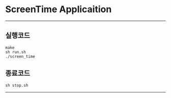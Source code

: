 # ScreenTime Applicaition
---
## 실행코드

    make
    sh run.sh
    ./screen_time
   
## 종료코드

    sh stop.sh
    
---
